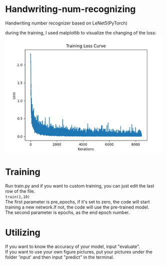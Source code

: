# Handwriting-num-recognizing
Handwriting number recognizer based on LeNet5(PyTorch)

during the training, I used matplotlib to visualize the changing of the loss:
<img src=".\loss.png">
# Training
Run train.py and if you want to custom training, you can just edit the last row of the file.<br>
`train(1,10)`<br>
The first parameter is pre_epochs, if it's set to zero, the code will start training a new network.If not, the code will use the pre-trained model.<br>
The second parameter is epochs, as the end epoch number.<br>

# Utilizing
If you want to know the accuracy of your model, input "evaluate".<br>
If you want to use your own figure pictures, put your pictures under the folder 'input' and then input "predict" in the terminal.
